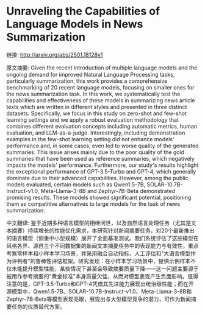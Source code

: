 # Unraveling the Capabilities of Language Models in News Summarization

链接: http://arxiv.org/abs/2501.18128v1

原文摘要:
Given the recent introduction of multiple language models and the ongoing
demand for improved Natural Language Processing tasks, particularly
summarization, this work provides a comprehensive benchmarking of 20 recent
language models, focusing on smaller ones for the news summarization task. In
this work, we systematically test the capabilities and effectiveness of these
models in summarizing news article texts which are written in different styles
and presented in three distinct datasets. Specifically, we focus in this study
on zero-shot and few-shot learning settings and we apply a robust evaluation
methodology that combines different evaluation concepts including automatic
metrics, human evaluation, and LLM-as-a-judge. Interestingly, including
demonstration examples in the few-shot learning setting did not enhance models'
performance and, in some cases, even led to worse quality of the generated
summaries. This issue arises mainly due to the poor quality of the gold
summaries that have been used as reference summaries, which negatively impacts
the models' performance. Furthermore, our study's results highlight the
exceptional performance of GPT-3.5-Turbo and GPT-4, which generally dominate
due to their advanced capabilities. However, among the public models evaluated,
certain models such as Qwen1.5-7B, SOLAR-10.7B-Instruct-v1.0, Meta-Llama-3-8B
and Zephyr-7B-Beta demonstrated promising results. These models showed
significant potential, positioning them as competitive alternatives to large
models for the task of news summarization.

中文翻译:
鉴于近期多种语言模型的相继问世，以及自然语言处理任务（尤其是文本摘要）持续增长的性能优化需求，本研究针对新闻摘要任务，对20个最新推出的语言模型（侧重中小型规模）展开了全面基准测试。我们系统评估了这些模型在风格各异、源自三个不同数据集的新闻文本摘要任务中的表现能力与有效性，重点考察零样本和小样本学习场景，并采用融合自动指标、人工评估和"大语言模型作为评判者"的鲁棒性评估框架。研究发现：在小样本学习场景中，提供示例样本不仅未能提升模型性能，某些情况下甚至会导致摘要质量下降——这一问题主要源于被用作参考摘要的"黄金标准"本身质量欠佳，从而对模型表现产生负面影响。值得注意的是，GPT-3.5-Turbo和GPT-4凭借其先进能力展现出统治级性能；而在开源模型中，Qwen1.5-7B、SOLAR-10.7B-Instruct-v1.0、Meta-Llama-3-8B和Zephyr-7B-Beta等模型表现亮眼，展现出与大型模型竞争的潜力，可作为新闻摘要任务的优质替代方案。
